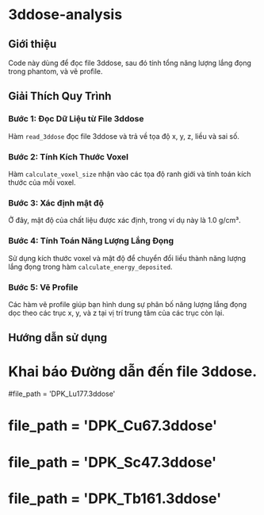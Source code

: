 # 3ddose-analysis

## Giới thiệu
Code này dùng để đọc file 3ddose, sau đó tính tổng năng lượng lắng đọng trong phantom, và vẽ profile.

## Giải Thích Quy Trình

### Bước 1: Đọc Dữ Liệu từ File 3ddose
Hàm `read_3ddose` đọc file 3ddose và trả về tọa độ x, y, z, liều và sai số.

### Bước 2: Tính Kích Thước Voxel
Hàm `calculate_voxel_size` nhận vào các tọa độ ranh giới và tính toán kích thước của mỗi voxel.

### Bước 3: Xác định mật độ
Ở đây, mật độ của chất liệu được xác định, trong ví dụ này là 1.0 g/cm³.

### Bước 4: Tính Toán Năng Lượng Lắng Đọng
Sử dụng kích thước voxel và mật độ để chuyển đổi liều thành năng lượng lắng đọng trong hàm `calculate_energy_deposited`.

### Bước 5: Vẽ Profile
Các hàm vẽ profile giúp bạn hình dung sự phân bố năng lượng lắng đọng dọc theo các trục x, y, và z tại vị trí trung tâm của các trục còn lại.

## Hướng dẫn sử dụng

# Khai báo Đường dẫn đến file 3ddose.
#file_path = 'DPK_Lu177.3ddose'
# file_path = 'DPK_Cu67.3ddose'
# file_path = 'DPK_Sc47.3ddose'
# file_path = 'DPK_Tb161.3ddose'
